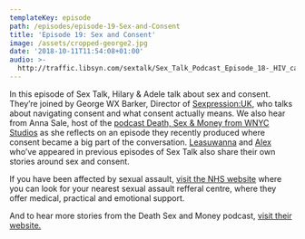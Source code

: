 ```yaml
---
templateKey: episode
path: /episodes/episode-19-Sex-and-Consent
title: 'Episode 19: Sex and Consent'
image: /assets/cropped-george2.jpg
date: '2018-10-11T11:54:08+01:00'
audio: >-
  http://traffic.libsyn.com/sextalk/Sex_Talk_Podcast_Episode_18-_HIV_can_affect_anyone.mp3
---
```

In this episode of Sex Talk, Hilary & Adele talk about sex and consent. They’re joined by George WX Barker, Director of [Sexpression:UK](http://sexpression.org.uk/), who talks about navigating consent and what consent actually means. We also hear from Anna Sale, host of the [podcast Death, Sex & Money from WNYC Studios](https://www.wnycstudios.org/shows/deathsexmoney) as she reflects on an episode they recently produced where consent became a big part of the conversation. [Leasuwanna](https://www.sextalk.radio/episodes/episode-8-Living-With-HIV) and [Alex](https://www.sextalk.radio/episodes/episode-6-sex-and-alcohol) who’ve appeared in previous episodes of Sex Talk also share their own stories around sex and consent. 



If you have been affected by sexual assault, [visit the NHS website](https://www.nhs.uk/live-well/sexual-health/help-after-rape-and-sexual-assault/) where you can look for your nearest sexual assault refferal centre, where they offer medical, practical and emotional support.



And to hear more stories from the Death Sex and Money podcast, [visit their website.](https://www.wnycstudios.org/shows/deathsexmoney)
